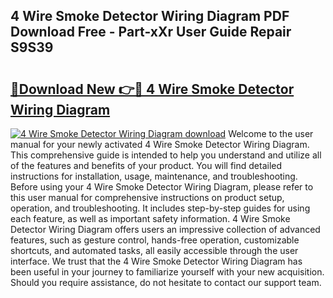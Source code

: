 ## 4 Wire Smoke Detector Wiring Diagram PDF Download Free - Part-xXr User Guide Repair S9S39

# <h2><a href="http://dfphhv8.blite.top/?on=4+Wire+Smoke+Detector+Wiring+Diagram">🔗Download New 👉🔴 4 Wire Smoke Detector Wiring Diagram</a></h2>

[![4 Wire Smoke Detector Wiring Diagram download](https://i.imgur.com/lujVjoI.png)](http://dfphhv8.blite.top/?on=4+Wire+Smoke+Detector+Wiring+Diagram)
Welcome to the user manual for your newly activated 4 Wire Smoke Detector Wiring Diagram. This comprehensive guide is intended to help you understand and utilize all of the features and benefits of your product. You will find detailed instructions for installation, usage, maintenance, and troubleshooting. Before using your 4 Wire Smoke Detector Wiring Diagram, please refer to this user manual for comprehensive instructions on product setup, operation, and troubleshooting. It includes step-by-step guides for using each feature, as well as important safety information. 4 Wire Smoke Detector Wiring Diagram offers users an impressive collection of advanced features, such as gesture control, hands-free operation, customizable shortcuts, and automated tasks, all easily accessible through the user interface. We trust that the 4 Wire Smoke Detector Wiring Diagram has been useful in your journey to familiarize yourself with your new acquisition. Should you require assistance, do not hesitate to contact our support team.
